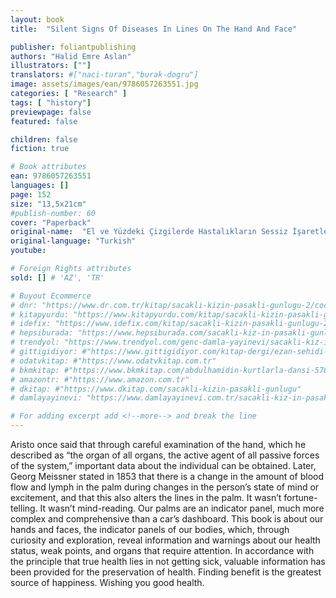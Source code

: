 ```yaml
---
layout: book
title:  "Silent Signs Of Diseases In Lines On The Hand And Face"

publisher: foliantpublishing
authors: "Halid Emre Aslan"
illustrators: [""]
translators: #["naci-turan","burak-dogru"]
image: assets/images/ean/9786057263551.jpg
categories: [ "Research" ]
tags: [ "history"]
previewpage: false
featured: false

children: false
fiction: true

# Book attributes
ean: 9786057263551
languages: []
page: 152
size: "13,5x21cm"
#publish-number: 60
cover: "Paperback"
original-name:  "El ve Yüzdeki Çizgilerde Hastalıkların Sessiz İşaretleri"
original-language: "Turkish"
youtube:

# Foreign Rights attributes
sold: [] # 'AZ', 'TR'

# Buyout Ecommerce
# dnr: "https://www.dr.com.tr/kitap/sacakli-kizin-pasakli-gunlugu-2/cocuk-ve-genclik/genclik-10-yas/roman-oyku/urunno=0001893059001"
# kitapyurdu: "https://www.kitapyurdu.com/kitap/sacakli-kizin-pasakli-gunlugu-2-/560122.html&filter_name=Sa%C3%A7akl%C4%B1+K%C4%B1z%27%C4%B1n+Pasakl%C4%B1+G%C3%BCnl%C3%BC%C4%9F%C3%BC+2"
# idefix: "https://www.idefix.com/kitap/sacakli-kizin-pasakli-gunlugu-2/cocuk-ve-genclik/genclik-10-yas/roman-oyku/urunno=0001893059001"
# hepsiburada: "https://www.hepsiburada.com/sacakli-kiz-in-pasakli-gunlugu-2-damla-yayinevi-p-HBV000012ER86"
# trendyol: "https://www.trendyol.com/genc-damla-yayinevi/sacakli-kiz-in-pasakli-gunlugu-2-p-54825777"
# gittigidiyor: #"https://www.gittigidiyor.com/kitap-dergi/ezan-sehidi-adnan-menderes_pdp_732728793"
# odatvkitap: #"https://www.odatvkitap.com.tr"
# bkmkitap: #"https://www.bkmkitap.com/abdulhamidin-kurtlarla-dansi-578226"
# amazontr: #"https://www.amazon.com.tr"
# dkitap: #"https://www.dkitap.com/sacakli-kizin-pasakli-gunlugu"
# damlayayinevi: "https://www.damlayayinevi.com.tr/sacakli-kiz-in-pasakli-gunlugu-2-bu-iste-bi-terslik-var"

# For adding excerpt add <!--more--> and break the line
---
```

Aristo once said that through careful examination
of the hand, which he described as “the organ of
all organs, the active agent of all passive forces of
the system,” important data about the individual
can be obtained. Later, Georg Meissner stated in
1853 that there is a change in the amount of blood
flow and lymph in the palm during changes in the
person’s state of mind or excitement, and that this
also alters the lines in the palm.
It wasn’t fortune-telling. It wasn’t mind-reading.
Our palms are an indicator panel, much more complex and comprehensive than a car’s dashboard.
This book is about our hands and faces, the indicator panels of our bodies, which, through curiosity
and exploration, reveal information and warnings
about our health status, weak points, and organs
that require attention.
In accordance with the principle that true health
lies in not getting sick, valuable information has
been provided for the preservation of health. Finding benefit is the greatest source of happiness.
Wishing you good health.
<!--more--> 

